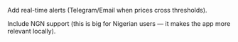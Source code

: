 Add real-time alerts (Telegram/Email when prices cross thresholds).

Include NGN support (this is big for Nigerian users — it makes the app more relevant locally).

